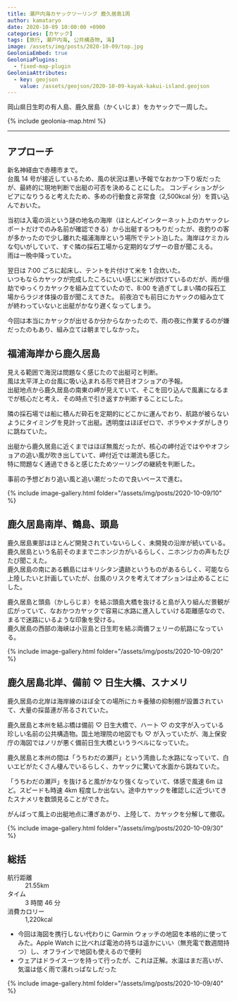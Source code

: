 ```yaml
---
title: 瀬戸内海カヤックツーリング 鹿久居島1周
author: kamataryo
date: 2020-10-09 10:00:00 +0900
categories: [カヤック]
tags: [旅行, 瀬戸内海, 公共構造物, 海]
image: /assets/img/posts/2020-10-09/top.jpg
GeoloniaEmbed: true
GeoloniaPlugins:
  - fixed-map-plugin
GeoloniaAttributes:
  - key: geojson
    value: /assets/geojson/2020-10-09-kayak-kakui-island.geojson
---
```


岡山県日生町の有人島、鹿久居島（かくいじま）をカヤックで一周した。

{% include geolonia-map.html %}

---

## アプローチ

新名神経由で赤穂市まで。  
台風 14 号が接近しているため、風の状況は悪い予報でなおかつ下り坂だったが、最終的に現地判断で出艇の可否を決めることにした。
コンディションがシビアになりうると考えたため、多めの行動食と非常食（2,500kcal 分）を買い込んでおいた。

当初は入電の浜という謎の地名の海岸（ほとんどインターネット上のカヤックレポートだけでのみ名前が確認できる）から出艇するつもりだったが、夜釣りの客が多かったので少し離れた福浦海岸という場所でテント泊した。海岸はケミカルな匂いがしていて、すぐ隣の採石工場から定期的なブザーの音が聞こえる。  
雨は一晩中降っていた。

翌日は 7:00 ごろに起床し、テントを片付けて米を 1 合炊いた。  
いつもならカヤックが完成したころにいい感じに米が炊けているのだが、雨が億劫でゆっくりカヤックを組み立てていたので、8:00 を過ぎてしまい隣の採石工場からラジオ体操の音が聞こえてきた。
前夜泊でも前日にカヤックの組み立てが終わっていないと出艇がかなり遅くなってしまう。

今回は本当にカヤックが出せるか分からなかったので、雨の夜に作業するのが嫌だったのもあり、組み立ては朝までしなかった。

## 福浦海岸から鹿久居島

見える範囲で海況は問題なく感じたので出艇可と判断。  
風は太平洋上の台風に吸い込まれる形で終日オフショアの予報。  
出艇地点から鹿久居島の南東の岬が見えていて、そこを回り込んで風裏になるまでが核心だと考え、その時点で引き返すか判断することにした。

隣の採石場では船に積んだ砕石を定期的にどこかに運んでおり、航路が被らないようにタイミングを見計って出艇。透明度はほぼゼロで、ボラやメナダがしきりに跳ねていた。

出艇から鹿久居島に近くまではほぼ無風だったが、核心の岬付近ではややオフショアの追い風が吹き出していて、岬付近では潮流も感じた。  
特に問題なく通過できると感じたためツーリングの継続を判断した。

事前の予想どおり追い風と追い潮だったので良いペースで進む。

{% include image-gallery.html folder="/assets/img/posts/2020-10-09/10" %}

## 鹿久居島南岸、鶴島、頭島

鹿久居島東部はほとんど開発されていないらしく、未開発の沿岸が続いている。  
鹿久居島という名前そのままでニホンジカがいるらしく、ニホンジカの声もたびたび聞こえた。  
鹿久居島の南にある鶴島にはキリシタン遺跡というものがあるらしく、可能なら上陸したいと計画していたが、台風のリスクを考えてオプションは止めることにした。

鹿久居島と頭島（かしらじま）を結ぶ頭島大橋を抜けると島が入り組んだ景観が広がっていて、なおかつカヤックで容易に水路に進入していける距離感なので、まるで迷路にいるような印象を受ける。  
鹿久居島の西部の海峡は小豆島と日生町を結ぶ両備フェリーの航路になっている。

{% include image-gallery.html folder="/assets/img/posts/2020-10-09/20" %}

## 鹿久居島北岸、備前 ♡ 日生大橋、スナメリ

鹿久居島の北岸は海岸線のほぼ全ての場所にカキ養殖の抑制棚が設置されていて、大量の採苗連が吊るされていた。

鹿久居島と本州を結ぶ橋は備前 ♡ 日生大橋で、ハート ♡ の文字が入っている珍しい名前の公共構造物。国土地理院の地図でも ♡ が入っていたが、海上保安庁の海図ではノリが悪く備前日生大橋というラベルになっていた。

鹿久居島と本州の間は「うちわだの瀬戸」という湾曲した水路になっていて、白いエビがたくさん棲んでいるらしく、カヤックに驚いて水面から跳ねていた。

「うちわだの瀬戸」を抜けると風がかなり強くなっていて、体感で風速 6m ほど。スピードも時速 4km 程度しか出ない。途中カヤックを確認しに近づいてきたスナメリを数頭見ることができた。

がんばって風上の出艇地点に漕ぎあがり、上陸して、カヤックを分解して撤収。

{% include image-gallery.html folder="/assets/img/posts/2020-10-09/30" %}

## 総括

<dl>
<dt>航行距離</dt><dd>21.55km</dd>
<dt>タイム</dt><dd>3 時間 46 分</dd>
<dt>消費カロリー</dt><dd>1,220kcal</dd>
</dl>

- 今回は海図を携行しない代わりに Garmin ウォッチの地図を本格的に使ってみた。Apple Watch に比べれば電池の持ちは遥かにいい（無充電で数週間持つ）し、オフラインで地図も使えるので便利
- ウェアはドライスーツを持って行ったが、これは正解。水温はまだ高いが、気温は低く雨で濡れっぱなしだった

{% include image-gallery.html folder="/assets/img/posts/2020-10-09/40" %}
